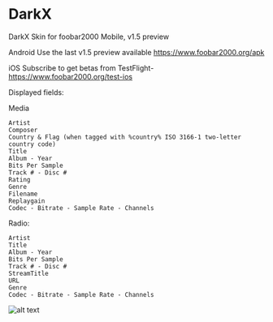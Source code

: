 # DarkX
DarkX Skin for foobar2000 Mobile, v1.5 preview

Android
Use the last v1.5 preview available https://www.foobar2000.org/apk

iOS
Subscribe to get betas from TestFlight-
https://www.foobar2000.org/test-ios


Displayed fields:

Media

    Artist
    Composer
    Country & Flag (when tagged with %country% ISO 3166-1 two-letter country code)
    Title
    Album - Year
	Bits Per Sample
    Track # - Disc #
    Rating
    Genre
    Filename
    Replaygain
    Codec - Bitrate - Sample Rate - Channels


Radio:

    Artist
    Title
    Album - Year
	Bits Per Sample
    Track # - Disc #
    StreamTitle
    URL
    Genre
    Codec - Bitrate - Sample Rate - Channels

![alt text](https://i.imgur.com/GtFPglx.jpeg)
